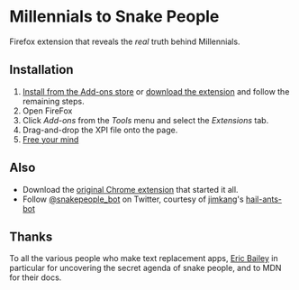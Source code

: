 # Millennials to Snake People

Firefox extension that reveals the _real_ truth behind Millennials.

## Installation

1. [Install from the Add-ons store](https://addons.mozilla.org/en-US/firefox/addon/millennials-to-snake-people/) or [download the extension](https://github.com/pselle/millennials-to-snake-people/raw/master/%40millennials-to-snake-people-1.1.0.xpi) and follow the remaining steps.
2. Open FireFox
3. Click *Add-ons* from the *Tools* menu and select the *Extensions* tab.
4. Drag-and-drop the XPI file onto the page.
5. [Free your mind](https://www.google.com/search?q=Millennials)

## Also

- Download the [original Chrome extension](https://chrome.google.com/webstore/detail/millennials-to-snake-peop/jhkibealmjkbkafogihpeidfcgnigmlf) that started it all.
- Follow [@snakepeople_bot](https://twitter.com/snakepeople_bot) on Twitter, courtesy of [jimkang](https://github.com/jimkang)'s [hail-ants-bot](https://github.com/jimkang/hail-ants-bot)

## Thanks

To all the various people who make text replacement apps, [Eric Bailey](https://github.com/ericwbailey/millennials-to-snake-people) in particular for uncovering the secret agenda of snake people, and to MDN for their docs.